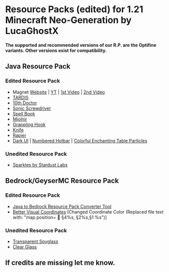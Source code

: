 # **Resource Packs (edited) for 1.21 Minecraft Neo-Generation by LucaGhostX**
**The supported and recommended versions of our R.P. are the Optifine variants. Other versions exist for compatibility.**

## **Java Resource Pack**
### **Edited Resource Pack**
- Magnet [Website](https://bisumto.it/redcraft2/) | [YT](https://www.youtube.com/@BisUmTo) | [1st Video](https://youtu.be/KVIxcL8rNC8?si=j59NFuW1kZ8h4iU1) | [2nd Video](https://youtu.be/KVIxcL8rNC8?si=j59NFuW1kZ8h4iU1)
- [TARDIS](https://sketchfab.com/3d-models/whittaker-tardis-2-a8018893fd03416aa1625898c2fd98c2)
- [10th Doctor](https://www.planetminecraft.com/skin/the-10th-doctor-4617651/)
- [Sonic Screwdriver](https://www.planetminecraft.com/texture-pack/9th-amp-10th-doc-s-sonic-screwdriver/)
- [Spell Book](https://www.planetminecraft.com/texture-pack/spell-books-5456407/)
- [Mjolnir](https://www.planetminecraft.com/texture-pack/torrezx-mjolnir/)
- [Grappling Hook](https://www.curseforge.com/minecraft/texture-packs/grappling-hook-mod-retexture)
- [Knife](https://www.planetminecraft.com/texture-pack/thorfinn-knife-vinland-saga/)
- [Rapier](https://www.planetminecraft.com/texture-pack/vini-s-roleplay-resourcepack/)
- [Dark UI](https://vanillatweaks.net/picker/resource-packs/) | [Numbered Hotbar](https://vanillatweaks.net/picker/resource-packs/) | [Colorful Enchanting Table Particles](https://vanillatweaks.net/picker/resource-packs/)

### **Unedited Resource Pack**
- [Sparkles by Stardust Labs](https://modrinth.com/resourcepack/sparkles?version=1.21)

## **Bedrock/GeyserMC Resource Pack**
### **Edited Resource Pack**
- [Java to Bedrock Resource Pack Converter Tool](https://github.com/Kas-tle/java2bedrock.sh)
- [Better Visual Coordinates](https://www.planetminecraft.com/texture-pack/transparent-pumpkin-and-spyglass-effects/) [Changed Coordinate Color (Replaced file text with: "map.position=  §4%s, §2%s,§1 %s")]
### **Unedited Resource Pack**
- [Transparent Spyglass](https://www.planetminecraft.com/texture-pack/transparent-pumpkin-and-spyglass-effects/)
- [Clear Glass](https://www.planetminecraft.com/texture-pack/clear-glass-texture/)

## **If credits are missing let me know.**
